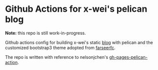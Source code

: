 # Github Actions for x-wei's pelican blog

**Note:** this repo is still work-in-progress.

Github actions config for building x-wei's static [blog](https://x-wei.github.io)
with pelican and the customized bootstrap3 theme adopted from
[farseerfc](https://github.com/farseerfc/pelican-bootstrap3).

The repo is written with reference to nelsonjchen's [gh-pages-pelican-action](https://github.com/nelsonjchen/gh-pages-pelican-action).
